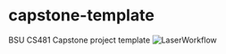 # capstone-template
BSU CS481 Capstone project template
![LaserWorkflow](https://github.com/cs481-ekh/s21-team-laser/workflows/LaserWorkflow/badge.svg)
